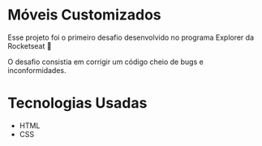 # Móveis Customizados

Esse projeto foi o primeiro desafio desenvolvido no programa Explorer da Rocketseat 🚀

O desafio consistia em corrigir um código cheio de bugs e inconformidades.

# Tecnologias Usadas
<ul>
<li>HTML</li>
<li>CSS</li>
</ul>
